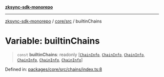 [**zksync-sdk-monorepo**](../../../README.md)

---

[zksync-sdk-monorepo](../../../README.md) / [core/src](../README.md) / builtinChains

# Variable: builtinChains

> `const` **builtinChains**: readonly \[[`ChainInfo`](../interfaces/ChainInfo.md), [`ChainInfo`](../interfaces/ChainInfo.md), [`ChainInfo`](../interfaces/ChainInfo.md), [`ChainInfo`](../interfaces/ChainInfo.md), [`ChainInfo`](../interfaces/ChainInfo.md), [`ChainInfo`](../interfaces/ChainInfo.md)\]

Defined in: [packages/core/src/chains/index.ts:8](https://github.com/dutterbutter/zksync-sdk/blob/128d557933eb10f01edd78c0b3392137ca480daf/packages/core/src/chains/index.ts#L8)
